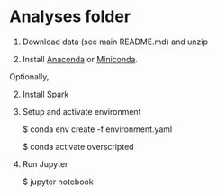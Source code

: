 # Analyses folder

1) Download data (see main README.md) and unzip

2) Install [Anaconda](https://www.anaconda.com/download) or [Miniconda](https://conda.io/miniconda.html).

Optionally,

2) Install [Spark](http://spark.apache.org/)

3) Setup and activate environment

    $ conda env create -f environment.yaml
    
    $ conda activate overscripted

4) Run Jupyter

    $ jupyter notebook

